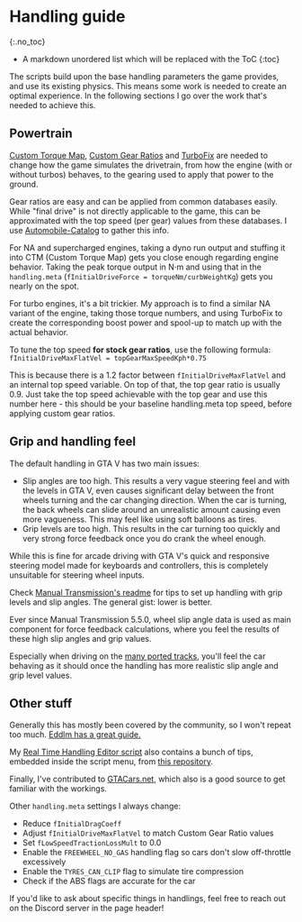 # Handling guide
{:.no_toc}

* A markdown unordered list which will be replaced with the ToC
{:toc}

The scripts build upon the base handling parameters the game provides, and
use its existing physics. This means some work is needed to create an optimal
experience. In the following sections I go over the work that's needed to
achieve this.

## Powertrain

[Custom Torque Map](5-ctm-readme), [Custom Gear Ratios](5-cgr-readme) and
[TurboFix](5-turbofix-readme) are needed to change how the game simulates
the drivetrain, from how the engine (with or without turbos) behaves, to the
gearing used to apply that power to the ground.

Gear ratios are easy and can be applied from common databases easily. While
"final drive" is not directly applicable to the game, this can be approximated
with the top speed (per gear) values from these databases. I use
[Automobile-Catalog](https://www.automobile-catalog.com) to gather this info.

For NA and supercharged engines, taking a dyno run output and stuffing it into
CTM (Custom Torque Map) gets you close enough regarding engine behavior.
Taking the peak torque output in N⋅m and using that in the `handling.meta`
(`fInitialDriveForce = torqueNm/curbWeightKg`) gets you nearly on the spot.

For turbo engines, it's a bit trickier. My approach is to find a similar NA
variant of the engine, taking those torque numbers, and using TurboFix to create
the corresponding boost power and spool-up to match up with the actual behavior.

To tune the top speed **for stock gear ratios**, use the following formula:
`fInitialDriveMaxFlatVel = topGearMaxSpeedKph*0.75`

This is because there is a 1.2 factor between `fInitialDriveMaxFlatVel` and
an internal top speed variable. On top of that, the top gear ratio is usually
0.9. Just take the top speed achievable with the top gear and use this number
here - this should be your baseline handling.meta top speed,
before applying custom gear ratios.

## Grip and handling feel

The default handling in GTA V has two main issues:

* Slip angles are too high. This results a very vague steering feel and with
  the levels in GTA V, even causes significant delay between the front wheels
  turning and the car changing direction. When the car is turning, the back
  wheels can slide around an unrealistic amount causing even more vagueness.
  This may feel like using soft balloons as tires.
* Grip levels are too high. This results in the car turning too quickly and
  very strong force feedback once you do crank the wheel enough.

While this is fine for arcade driving with GTA V's quick and responsive
steering model made for keyboards and controllers, this is completely unsuitable
for steering wheel inputs.

Check [Manual Transmission's readme](5-gears-readme#handling-for-force-feedback)
for tips to set up handling with grip levels and slip angles. The general gist:
lower is better.

Ever since Manual Transmission 5.5.0, wheel slip angle data is used as main
component for force feedback calculations, where you feel the results of these
high slip angles and grip values.

Especially when driving on the
[many ported tracks](https://www.gta5-mods.com/maps/tags/map-model+racetrack),
you'll feel the car behaving as it should once the handling has more realistic
slip angle and grip level values.

## Other stuff

Generally this has mostly been covered by the community, so I won't repeat
too much. [Eddlm has a great guide.](https://eddlm.github.io/Handling-Tools/guide)

My [Real Time Handling Editor script](https://www.gta5-mods.com/tools/real-time-handling-editor)
also contains a bunch of tips, embedded inside the script menu, from
[this repository](https://github.com/ikt32/GTAVHandlingInfo).

Finally, I've contributed to [GTACars.net](https://gtacars.net/gta5/glossary),
which also is a good source to get familiar with the workings.

Other `handling.meta` settings I always change:

* Reduce `fInitialDragCoeff`
* Adjust `fInitialDriveMaxFlatVel` to match Custom Gear Ratio values
* Set `fLowSpeedTractionLossMult` to 0.0
* Enable the `FREEWHEEL_NO_GAS` handling flag so cars don't slow off-throttle excessively
* Enable the `TYRES_CAN_CLIP` flag to simulate tire compression
* Check if the ABS flags are accurate for the car

If you'd like to ask about specific things in handlings, feel free to reach out
on the Discord server in the page header!
